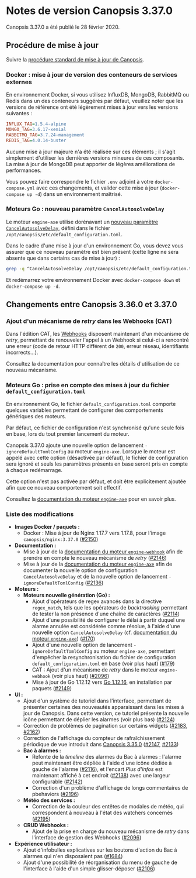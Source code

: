# Notes de version Canopsis 3.37.0

Canopsis 3.37.0 a été publié le 28 février 2020.

## Procédure de mise à jour

Suivre la [procédure standard de mise à jour de Canopsis](../guide-administration/mise-a-jour/index.md).

### Docker : mise à jour de version des conteneurs de services externes

En environnement Docker, si vous utilisez InfluxDB, MongoDB, RabbitMQ ou Redis dans un des conteneurs suggérés par défaut, veuillez noter que les versions de référence ont été légèrement mises à jour vers les versions suivantes :

```ini
INFLUX_TAG=1.5.4-alpine
MONGO_TAG=3.6.17-xenial
RABBITMQ_TAG=3.7.24-management
REDIS_TAG=4.0.14-buster
```

Aucune mise à jour majeure n'a été réalisée sur ces éléments ; il s'agit simplement d'utiliser les dernières versions mineures de ces composants. La mise à jour de MongoDB peut apporter de légères améliorations de performances.

Vous pouvez faire correspondre le fichier `.env` adjoint à votre `docker-compose.yml` avec ces changements, et valider cette mise à jour (`docker-compose up -d`) dans un environnement maîtrisé.

### Moteurs Go : nouveau paramètre `CancelAutosolveDelay`

Le moteur `engine-axe` utilise dorénavant un [nouveau paramètre `CancelAutosolveDelay`](https://doc.canopsis.net/guide-administration/moteurs/moteur-axe/#option-cancelautosolvedelay), défini dans le fichier `/opt/canopsis/etc/default_configuration.toml`.

Dans le cadre d'une mise à jour d'un environnement Go, vous devez vous assurer que ce nouveau paramètre est bien présent (cette ligne ne sera absente que dans certains cas de mise à jour) :

```sh
grep -q ^CancelAutosolveDelay /opt/canopsis/etc/default_configuration.toml || echo 'CancelAutosolveDelay = "1h"' >> /opt/canopsis/etc/default_configuration.toml
```

Et redémarrez votre environnement Docker avec `docker-compose down` et `docker-compose up -d`.

## Changements entre Canopsis 3.36.0 et 3.37.0

### Ajout d'un mécanisme de *retry* dans les Webhooks (CAT)

Dans l'édition CAT, les [Webhooks](../guide-administration/moteurs/moteur-webhook.md) disposent maintenant d'un mécanisme de *retry*, permettant de renouveler l'appel à un Webhook si celui-ci a rencontré une erreur (code de retour HTTP différent de `200`, erreur réseau, identifiants incorrects…).

Consultez la documentation pour connaître les détails d'utilisation de ce nouveau mécanisme.

### Moteurs Go : prise en compte des mises à jour du fichier `default_configuration.toml`

En environnement Go, le fichier `default_configuration.toml` comporte quelques variables permettant de configurer des comportements génériques des moteurs.

Par défaut, ce fichier de configuration n'est synchronisé qu'une seule fois en base, lors du tout premier lancement du moteur.

Canopsis 3.37.0 ajoute une nouvelle option de lancement `-ignoreDefaultTomlConfig` au moteur `engine-axe`. Lorsque le moteur est appelé avec cette option (désactivée par défaut), le fichier de configuration sera ignoré et seuls les paramètres présents en base seront pris en compte à chaque redémarrage.

Cette option n'est pas activée par défaut, et doit être explicitement ajoutée afin que ce nouveau comportement soit effectif.

Consultez la [documentation du moteur `engine-axe`](../guide-administration/moteurs/moteur-axe.md) pour en savoir plus.

### Liste des modifications

*  **Images Docker / paquets :**
    *  Docker : Mise à jour de Nginx 1.17.7 vers 1.17.8, pour l'image `canopsis/nginx:3.37.0` ([#2150](https://git.canopsis.net/canopsis/canopsis/issues/2150))
*  **Documentation :**
    *  Mise à jour de la [documentation du moteur `engine-webhook`](../guide-administration/moteurs/moteur-webhook.md) afin de prendre en compte le nouveau mécanisme de *retry* ([#2146](https://git.canopsis.net/canopsis/canopsis/issues/2146))
    *  Mise à jour de la [documentation du moteur `engine-axe`](../guide-administration/moteurs/moteur-axe.md) afin de documenter la nouvelle option de configuration `CancelAutosolveDelay` et de la nouvelle option de lancement `-ignoreDefaultTomlConfig` ([#2136](https://git.canopsis.net/canopsis/canopsis/issues/2136))
*  **Moteurs :**
    *  **Moteurs nouvelle génération (Go) :**
        *  Ajout d'opérateurs de regex avancés dans la directive `regex_match`, tels que les opérateurs de *backtracking* permettant de tester la non présence d'une chaîne de caractères ([#2114](https://git.canopsis.net/canopsis/canopsis/issues/2114))
        *  Ajout d'une possibilité de configurer le délai à partir duquel une alarme annulée est considérée comme résolue, à l'aide d'une nouvelle option `CancelAutosolveDelay` (cf. [documentation du moteur `engine-axe`](../guide-administration/moteurs/moteur-axe.md)) ([#170](https://git.canopsis.net/canopsis/go-engines/issues/170))
        *  Ajout d'une nouvelle option de lancement `-ignoreDefaultTomlConfig` au moteur `engine-axe`, permettant d'empêcher la resynchronisation du fichier de configuration `default_configuration.toml` en base (voir plus haut) ([#179](https://git.canopsis.net/canopsis/go-engines/issues/179))
        *  CAT : Ajout d'un mécanisme de *retry* dans le moteur `engine-webhook` (voir plus haut) ([#2096](https://git.canopsis.net/canopsis/canopsis/issues/2096))
        *  Mise à jour de Go 1.12.12 vers [Go 1.12.16](https://golang.org/doc/devel/release.html#go1.12.minor), en installation par paquets ([#2149](https://git.canopsis.net/canopsis/canopsis/issues/2149))
*  **UI :**
    *  Ajout d'un système de tutoriel dans l'interface, permettant de présenter certaines des nouveautés apparaissant dans les mises à jour de Canopsis. Dans cette version, ce tutoriel présente la nouvelle icône permettant de déplier les alarmes (voir plus bas) ([#2124](https://git.canopsis.net/canopsis/canopsis/issues/2124))
    *  Correction de problèmes de pagination sur certains widgets ([#2183](https://git.canopsis.net/canopsis/canopsis/issues/2183), [#2162](https://git.canopsis.net/canopsis/canopsis/issues/2162))
    *  Correction de l'affichage du compteur de rafraîchissement périodique de vue introduit dans [Canopsis 3.35.0](3.35.0.md) ([#2147](https://git.canopsis.net/canopsis/canopsis/issues/2147), [#2133](https://git.canopsis.net/canopsis/canopsis/issues/2133))
    *  **Bac à alarmes :**
        *  Refonte de la *timeline* des alarmes du Bac à alarmes : l'alarme peut maintenant être dépliée à l'aide d'une icône dédiée à gauche de l'alarme ([#2116](https://git.canopsis.net/canopsis/canopsis/issues/2116)), et l'encart *Plus d'infos* est maintenant affiché à cet endroit ([#2138](https://git.canopsis.net/canopsis/canopsis/issues/2138)) avec une largeur configurable ([#2142](https://git.canopsis.net/canopsis/canopsis/issues/2142))
        *  Correction d'un problème d'affichage de longs commentaires de pbehaviors ([#2196](https://git.canopsis.net/canopsis/canopsis/issues/2196))
    *  **Météo des services :**
        *  Correction de la couleur des entêtes de modales de météo, qui correspondent à nouveau à l'état des watchers concernés ([#2195](https://git.canopsis.net/canopsis/canopsis/issues/2195))
    *  **CRUD Webhooks :**
        *  Ajout de la prise en charge du nouveau mécanisme de *retry* dans l'interface de gestion des Webhooks ([#2096](https://git.canopsis.net/canopsis/canopsis/issues/2096))
* **Expérience utilisateur :**
    *  Ajout d'infobulles explicatives sur les boutons d'action du Bac à alarmes qui n'en disposaient pas ([#1684](https://git.canopsis.net/canopsis/canopsis/issues/1684))
    *  Ajout d'une possibilité de réorganisation du menu de gauche de l'interface à l'aide d'un simple glisser-déposer ([#2106](https://git.canopsis.net/canopsis/canopsis/issues/2106))
